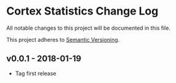 # Cortex Statistics Change Log

All notable changes to this project will be documented in this file.

This project adheres to [Semantic Versioning](CONTRIBUTING.md).


## v0.0.1 - 2018-01-19
- Tag first release
